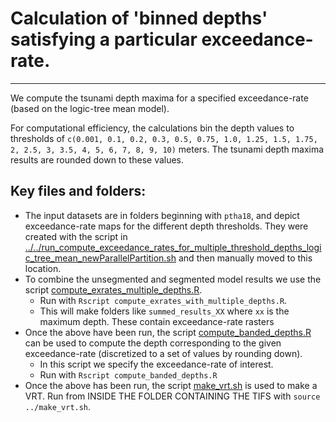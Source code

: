 # Calculation of 'binned depths' satisfying a particular exceedance-rate.
---------------------------------------------------------------------------------

We compute the tsunami depth maxima for a specified exceedance-rate (based on the logic-tree mean model).

For computational efficiency, the calculations bin the depth values to 
thresholds of `c(0.001, 0.1, 0.2, 0.3, 0.5, 0.75, 1.0, 1.25, 1.5, 1.75, 2, 2.5, 3, 3.5, 4, 5, 6, 7, 8, 9, 10)` meters.
The tsunami depth maxima results are rounded down to these values.

## Key files and folders:

* The input datasets are in folders beginning with `ptha18`, and depict exceedance-rate maps for the different depth thresholds. They were created with the script in [../../run_compute_exceedance_rates_for_multiple_threshold_depths_logic_tree_mean_newParallelPartition.sh](../../run_compute_exceedance_rates_for_multiple_threshold_depths_logic_tree_mean_newParallelPartition.sh) and then manually moved to this location.
* To combine the unsegmented and segmented model results we use the script [compute_exrates_multiple_depths.R](compute_exrates_multiple_depths.R). 
    * Run with `Rscript compute_exrates_with_multiple_depths.R`. 
    * This will make folders like `summed_results_XX` where `xx` is the maximum depth. These contain exceedance-rate rasters
* Once the above have been run, the script [compute_banded_depths.R](compute_banded_depths.R) can be used to compute the depth corresponding to the given exceedance-rate (discretized to a set of values by rounding down). 
    * In this script we specify the exceedance-rate of interest. 
    * Run with `Rscript compute_banded_depths.R`
* Once the above has been run, the script [make_vrt.sh](make_vrt.sh) is used to make a VRT. Run from INSIDE THE FOLDER CONTAINING THE TIFS with `source ../make_vrt.sh`. 


